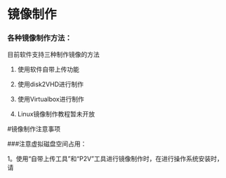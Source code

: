 # 镜像制作

### 各种镜像制作方法：

目前软件支持三种制作镜像的方法

1. 使用软件自带上传功能

1. 使用disk2VHD进行制作

1. 使用Virtualbox进行制作

1. Linux镜像制作教程暂未开放



#镜像制作注意事项

###注意虚拟磁盘空间占用：

1。使用“自带上传工具”和“P2V”工具进行镜像制作时，在进行操作系统安装时，请

